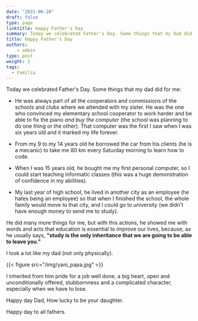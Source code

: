 ```yaml
---
date: "2021-06-20"
draft: false
type: page
linktitle: Happy Father's Day
summary: Today we celebrated Father's Day. Some things that my dad did for me.
title: Happy Father's Day
authors: 
    - admin
type: post
weight: 1
tags: 
  - Familia
---
```


Today we celebrated Father's Day. Some things that my dad did for me:

- He was always part of all the cooperators and commissions of the schools and clubs where we attended with my sister. He was the one who convinced my elementary school cooperator to work harder and be able to fix the piano _and buy the computer_ (the school was planning to do one thing or the other). That computer was the first I saw when I was six years old and it marked my life forever.

- From my 9 to my 14 years old he borrowed the car from his clients (he is a mecanic) to take me 80 km every Saturday morning to learn how to code.

- When I was 15 years old, he bought me my first personal computer, so I could start teaching informatic classes (this was a huge demonstration of confidence in my abilities).

- My last year of high school, he lived in another city as an employee (he hates being an employee) so that when I finished the school, the whole family would move to that city, and I could go to university (we didn't have enough money to send me to study).

He did many more things for me, but with this actions, he showed me with words and acts that education is essential to improve our lives, because, as he usually says, **"study is the only inheritance that we are going to be able to leave you."**

I look a lot like my dad (not only physically).

{{< figure src="/img/yani_papa.jpg" >}}

I inherited from him pride for a job well done, a big heart, open and unconditionally offered, stubbornness and a complicated character, especially when we have to lose.

Happy day Dad, How lucky to be your daughter. 

Happy day to all fathers.





